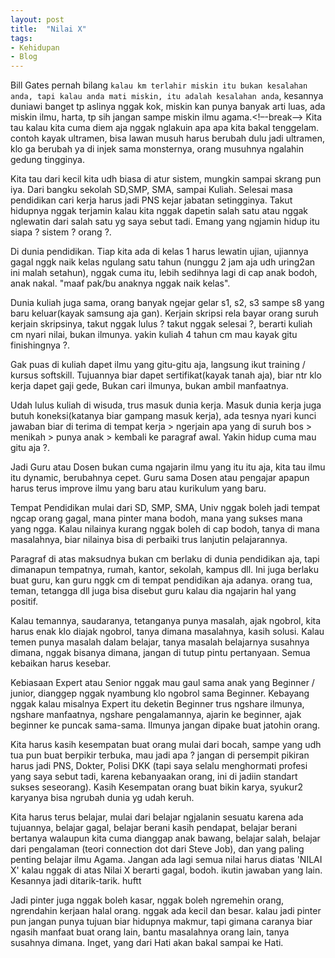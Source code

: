 ```yaml
---
layout: post
title:  "Nilai X"
tags:
- Kehidupan
- Blog
---
```


Bill Gates pernah bilang `kalau km terlahir miskin itu bukan kesalahan anda, tapi kalau anda mati miskin, itu adalah kesalahan anda`, kesannya duniawi banget tp aslinya nggak kok, miskin kan punya banyak arti luas, ada miskin ilmu, harta, tp sih jangan sampe miskin ilmu agama.<!–-break-–> Kita tau kalau kita cuma diem aja nggak nglakuin apa apa kita bakal tenggelam. contoh kayak ultramen, bisa lawan musuh harus berubah dulu jadi ultramen, klo ga berubah ya di injek sama monsternya, orang musuhnya ngalahin gedung tingginya.

Kita tau dari kecil kita udh biasa di atur sistem, mungkin sampai skrang pun iya. Dari bangku sekolah SD,SMP, SMA, sampai Kuliah. Selesai masa pendidikan cari kerja harus jadi PNS kejar jabatan setingginya. Takut hidupnya nggak terjamin kalau kita nggak dapetin salah satu atau nggak nglewatin dari salah satu yg saya sebut tadi. Emang yang ngjamin hidup itu siapa ? sistem ? orang ?.

Di dunia pendidikan. Tiap kita ada di kelas 1 harus lewatin ujian, ujiannya gagal nggk naik kelas ngulang satu tahun (nunggu 2 jam aja udh uring2an ini malah setahun), nggak cuma itu, lebih sedihnya lagi di cap anak bodoh, anak nakal. "maaf pak/bu anaknya nggak naik kelas".

Dunia kuliah juga sama, orang banyak ngejar gelar s1, s2, s3 sampe s8 yang baru keluar(kayak samsung aja gan). Kerjain skripsi rela bayar orang suruh kerjain skripsinya, takut nggak lulus ? takut nggak selesai ?, berarti kuliah cm nyari nilai, bukan ilmunya. yakin kuliah 4 tahun cm mau kayak gitu finishingnya ?.

Gak puas di kuliah dapet ilmu yang gitu-gitu aja, langsung ikut training / kursus softskill. Tujuannya biar dapet sertifikat(kayak tanah aja), biar ntr klo kerja dapet gaji gede, Bukan cari ilmunya, bukan ambil manfaatnya.

Udah lulus kuliah di wisuda, trus masuk dunia kerja. Masuk dunia kerja juga butuh koneksi(katanya biar gampang masuk kerja), ada tesnya nyari kunci jawaban biar di terima di tempat kerja > ngerjain apa yang di suruh bos > menikah > punya anak > kembali ke paragraf awal. Yakin hidup cuma mau gitu aja ?.

Jadi Guru atau Dosen bukan cuma ngajarin ilmu yang itu itu aja, kita tau ilmu itu dynamic, berubahnya cepet. Guru sama Dosen atau pengajar apapun harus terus improve ilmu yang baru atau kurikulum yang baru.

Tempat Pendidikan mulai dari SD, SMP, SMA, Univ nggak boleh jadi tempat ngcap orang gagal, mana pinter mana bodoh, mana yang sukses mana yang ngga. Kalau nilainya kurang nggak boleh di cap bodoh, tanya di mana masalahnya, biar nilainya bisa di perbaiki trus lanjutin pelajarannya.

Paragraf di atas maksudnya bukan cm berlaku di dunia pendidikan aja, tapi dimanapun tempatnya, rumah, kantor, sekolah, kampus dll. Ini juga berlaku buat guru, kan guru nggk cm di tempat pendidikan aja adanya. orang tua, teman, tetangga dll juga bisa disebut guru kalau dia ngajarin hal yang positif.

Kalau temannya, saudaranya, tetanganya punya masalah, ajak ngobrol, kita harus enak klo diajak ngobrol, tanya dimana masalahnya, kasih solusi. Kalau temen punya masalah dalam belajar, tanya masalah belajarnya susahnya dimana, nggak bisanya dimana, jangan di tutup pintu pertanyaan. Semua kebaikan harus kesebar.

Kebiasaan Expert atau Senior nggak mau gaul sama anak yang Beginner / junior, dianggep nggak nyambung klo ngobrol sama Beginner. Kebayang nggak kalau misalnya Expert itu deketin Beginner trus ngshare ilmunya, ngshare manfaatnya, ngshare pengalamannya, ajarin ke beginner, ajak beginner ke puncak sama-sama. Ilmunya jangan dipake buat jatohin orang.

Kita harus kasih kesempatan buat orang mulai dari bocah, sampe yang udh tua pun buat berpikir terbuka, mau jadi apa ? jangan di persempit pikiran harus jadi PNS, Dokter, Polisi DKK (tapi saya selalu menghormati profesi yang saya sebut tadi, karena kebanyaakan orang, ini di jadiin standart sukses seseorang). Kasih Kesempatan orang buat bikin karya, syukur2 karyanya bisa ngrubah dunia yg udah keruh.

Kita harus terus belajar, mulai dari belajar ngjalanin sesuatu karena ada tujuannya, belajar gagal, belajar berani kasih pendapat, belajar berani bertanya walaupun kita cuma dianggap anak bawang, belajar salah, belajar dari pengalaman (teori connection dot dari Steve Job), dan yang paling penting belajar ilmu Agama. Jangan ada lagi semua nilai harus diatas 'NILAI X' kalau nggak di atas Nilai X berarti gagal, bodoh. ikutin jawaban yang lain. Kesannya jadi ditarik-tarik. huftt

Jadi pinter juga nggak boleh kasar, nggak boleh ngremehin orang, ngrendahin kerjaan halal orang. nggak ada kecil dan besar. kalau jadi pinter pun jangan punya tujuan biar hidupnya makmur, tapi gimana caranya biar ngasih manfaat buat orang lain, bantu masalahnya orang lain, tanya susahnya dimana. Inget, yang dari Hati akan bakal sampai ke Hati.

